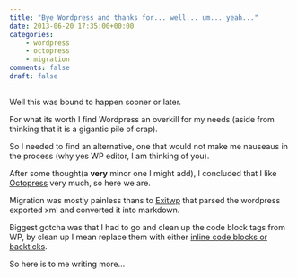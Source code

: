 ```yaml
---
title: "Bye Wordpress and thanks for... well... um... yeah..."
date: 2013-06-20 17:35:00+00:00
categories:
    - wordpress
    - octopress
    - migration
comments: false
draft: false
---
```


Well this was bound to happen sooner or later.
<!--more-->
For what its worth I find Wordpress an overkill for my needs (aside from thinking that it is a gigantic pile of crap).

So I needed to find an alternative, one that would not make me nauseaus in the process (why yes WP editor, I am thinking of you).

After some thought(a **very** minor one I might add), I concluded that I like [Octopress](http://www.octopress.org) very much, so here we are.

Migration was mostly painless thans to [Exitwp](https://github.com/thomasf/exitwp) that parsed the wordpress exported xml and converted it into markdown.

Biggest gotcha was that I had to go and clean up the code block tags from WP, by clean up I mean replace them with either [inline code blocks or backticks](http://octopress.org/docs/blogging/code/).

So here is to me writing more...
